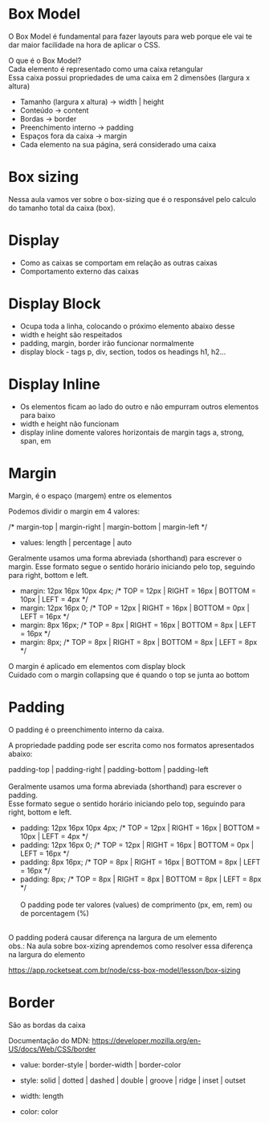# Box Model

O Box Model é fundamental para fazer layouts para web porque ele vai te dar maior facilidade na hora de aplicar o CSS. <br>

O que é o Box Model?<br>
Cada elemento é representado como uma caixa retangular<br>
Essa caixa possui propriedades de uma caixa em 2 dimensões (largura x altura)<br>

- Tamanho (largura x altura) → width | height
- Conteúdo → content
- Bordas → border
- Preenchimento interno → padding
- Espaços fora da caixa → margin
- Cada elemento na sua página, será considerado uma caixa

# Box sizing
Nessa aula vamos ver sobre o box-sizing que é o responsável pelo calculo do tamanho total da caixa (box).

# Display
- Como as caixas se comportam em relação as outras caixas
- Comportamento externo das caixas

# Display Block
- Ocupa toda a linha, colocando o próximo elemento abaixo desse
- width e height são respeitados
- padding, margin, border irão funcionar normalmente
- display block - tags p, div, section, todos os headings h1, h2...

# Display Inline
- Os elementos ficam ao lado do outro e não empurram outros elementos para baixo
- width e height não funcionam
- display inline domente valores horizontais de margin
tags a, strong, span, em

# Margin
 
Margin, é o espaço (margem) entre os elementos <br>

Podemos dividir o margin em 4 valores: <br>

/* margin-top | margin-right | margin-bottom | margin-left */ <br>

- values: length | percentage | auto 

Geralmente usamos uma forma abreviada (shorthand) para escrever o margin. Esse formato segue o sentido horário iniciando pelo top, seguindo para right, bottom e left.<br>

- margin: 12px 16px 10px 4px; /* TOP = 12px | RIGHT = 16px | BOTTOM = 10px | LEFT = 4px */
- margin: 12px 16px 0; /* TOP = 12px | RIGHT = 16px | BOTTOM = 0px | LEFT = 16px */
- margin: 8px 16px; /* TOP = 8px | RIGHT = 16px | BOTTOM = 8px | LEFT = 16px */
- margin: 8px; /* TOP = 8px | RIGHT = 8px | BOTTOM = 8px | LEFT = 8px */

O margin é aplicado em elementos com display block<br>
Cuidado com o margin collapsing que é quando o top se junta ao bottom

# Padding

O padding é o preenchimento interno da caixa.<br>

A propriedade padding pode ser escrita como nos formatos apresentados abaixo:<br>

padding-top | padding-right | padding-bottom | padding-left<br><br>
Geralmente usamos uma forma abreviada (shorthand) para escrever o padding.<br> Esse formato segue o sentido horário iniciando pelo top, seguindo para right, bottom e left.

- padding: 12px 16px 10px 4px; /* TOP = 12px | RIGHT = 16px | BOTTOM = 10px | LEFT = 4px */
- padding: 12px 16px 0; /* TOP = 12px | RIGHT = 16px | BOTTOM = 0px | LEFT = 16px */
- padding: 8px 16px; /* TOP = 8px | RIGHT = 16px | BOTTOM = 8px | LEFT = 16px */
- padding: 8px; /* TOP = 8px | RIGHT = 8px | BOTTOM = 8px | LEFT = 8px */
<br><br>
O padding pode ter valores (values) de comprimento (px, em, rem) ou de porcentagem (%)
<br>
O padding poderá causar diferença na largura de um elemento<br>
obs.: Na aula sobre box-xizing aprendemos como resolver essa diferença na largura do elemento

https://app.rocketseat.com.br/node/css-box-model/lesson/box-sizing

# Border

São as bordas da caixa<br>

Documentação do MDN: https://developer.mozilla.org/en-US/docs/Web/CSS/border<br>

- value: border-style | border-width | border-color <br>

- style: solid | dotted | dashed | double | groove | ridge | inset | outset
- width: length
- color: color